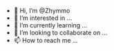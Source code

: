 - 👋 Hi, I’m @Zhymmo
- 👀 I’m interested in ...
- 🌱 I’m currently learning ...
- 💞️ I’m looking to collaborate on ...
- 📫 How to reach me ...

<!---
Zhymmo/Zhymmo is a ✨ special ✨ repository because its `README.md` (this file) appears on your GitHub profile.
You can click the Preview link to take a look at your changes.
--->
